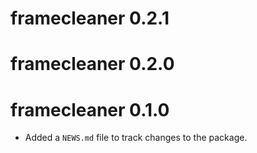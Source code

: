 # framecleaner 0.2.1

# framecleaner 0.2.0

# framecleaner 0.1.0

* Added a `NEWS.md` file to track changes to the package.
